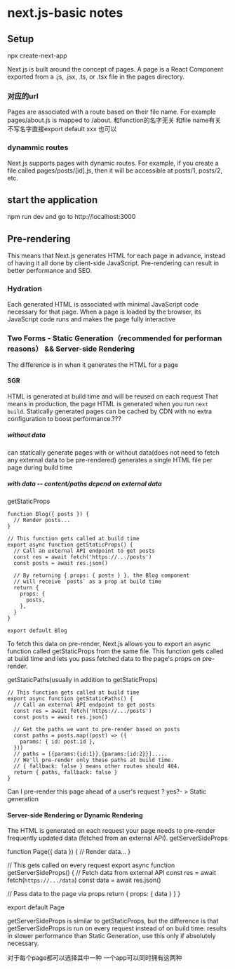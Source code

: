 # next.js-basic notes

## Setup
npx create-next-app

Next.js is built around the concept of pages. A page is a React Component exported from a .js, .jsx, .ts, or .tsx file in the pages directory.

### 对应的url
Pages are associated with a route based on their file name. For example pages/about.js is mapped to /about. 
和function的名字无关 和file name有关
不写名字直接export default xxx 也可以

### dynammic routes
Next.js supports pages with dynamic routes. For example, if you create a file called pages/posts/[id].js, then it will be accessible at posts/1, posts/2, etc.


## start the application 
npm run dev
and go to http://localhost:3000

## Pre-rendering
This means that Next.js generates HTML for each page in advance, instead of having it all done by client-side JavaScript. Pre-rendering can result in better performance and SEO.

### Hydration
Each generated HTML is associated with minimal JavaScript code necessary for that page. When a page is loaded by the browser, its JavaScript code runs and makes the page fully interactive

### Two Forms - Static Generation（recommended for performan reasons） && Server-side Rendering
The difference is in when it generates the HTML for a page

#### SGR
HTML is generated at build time and will be reused on each request
That means in production, the page HTML is generated when you run `next build`.
Statically generated pages can be cached by CDN with no extra configuration to boost performance.???

##### without data
can statically generate pages with or without data(does not need to fetch any external data to be pre-rendered)
generates a single HTML file per page during build time

##### with data -- content/paths depend on external data
getStaticProps
```
function Blog({ posts }) {
  // Render posts...
}

// This function gets called at build time
export async function getStaticProps() {
  // Call an external API endpoint to get posts
  const res = await fetch('https://.../posts')
  const posts = await res.json()

  // By returning { props: { posts } }, the Blog component
  // will receive `posts` as a prop at build time
  return {
    props: {
      posts,
    },
  }
}

export default Blog
```
To fetch this data on pre-render, Next.js allows you to export an async function called getStaticProps from the same file. This function gets called at build time and lets you pass fetched data to the page's props on pre-render.

getStaticPaths(usually in addition to getStaticProps)
```
// This function gets called at build time
export async function getStaticPaths() {
  // Call an external API endpoint to get posts
  const res = await fetch('https://.../posts')
  const posts = await res.json()

  // Get the paths we want to pre-render based on posts
  const paths = posts.map((post) => ({
    params: { id: post.id },
  }))
  // paths = [{params:{id:1}},{params:{id:2}}].....
  // We'll pre-render only these paths at build time.
  // { fallback: false } means other routes should 404.
  return { paths, fallback: false }
}
```
Can I pre-render this page ahead of a user's request ? yes?- > Static generation

#### Server-side Rendering or Dynamic Rendering
The HTML is generated on each request
your page needs to pre-render frequently updated data (fetched from an external API). 
getServerSideProps

function Page({ data }) {
  // Render data...
}

// This gets called on every request
export async function getServerSideProps() {
  // Fetch data from external API
  const res = await fetch(`https://.../data`)
  const data = await res.json()

  // Pass data to the page via props
  return { props: { data } }
}

export default Page

getServerSideProps is similar to getStaticProps, but the difference is that getServerSideProps is run on every request instead of on build time.
results in slower performance than Static Generation, use this only if absolutely necessary.


对于每个page都可以选择其中一种 一个app可以同时拥有这两种


